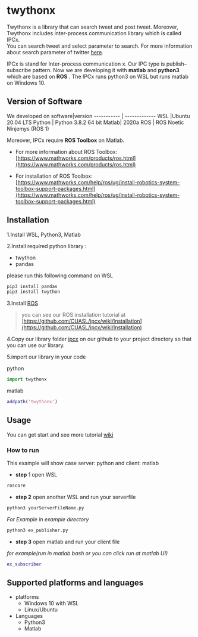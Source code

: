 # twythonx

Twythonx is a library that can search tweet and post tweet. Moreover, Twythonx includes inter-process communication library which is called IPCx.  
You can search tweet and select parameter to search. For more information about search parameter of twitter [here](https://developer.twitter.com/en/docs/tweets/search/api-reference/get-search-tweets).

IPCx is stand for Inter-process communication x.
Our IPC type is publish–subscribe pattern. Now we are developing it with **matlab** and **python3** which are based on **ROS** .
The IPCx runs python3 on WSL but runs matlab on Windows 10. 

## Version of Software
We developed on
software|version
----------- | -------------
WSL |Ubuntu 20.04 LTS
Python | Python 3.8.2 64 bit
Matlab| 2020a
ROS | ROS Noetic Ninjemys (ROS 1)

Moreover, IPCx require **ROS Toolbox** on Matlab.
* For more information about ROS Toolbox: [https://www.mathworks.com/products/ros.html](https://www.mathworks.com/products/ros.html)

* For installation of ROS Toolbox: [https://www.mathworks.com/help/ros/ug/install-robotics-system-toolbox-support-packages.html](https://www.mathworks.com/help/ros/ug/install-robotics-system-toolbox-support-packages.html)

## Installation
1.Install WSL, Python3, Matlab 

2.Install required python library : 
* twython
* pandas

please run this following command on WSL
```bash
pip3 install pandas
pip3 install twython
```


3.Install [ROS](http://wiki.ros.org/noetic/Installation/Ubuntu)
> you can see our ROS installation tutorial at [https://github.com/CUASL/ipcx/wiki/Installation](https://github.com/CUASL/ipcx/wiki/Installation)

4.Copy our library folder [ipcx](https://github.com/CUASL/ipcx/tree/master/ipcx) on our github
to your project directory so that you can use our library.

5.import our library in your code
    
python
```python
import twythonx
```
matlab
```matlab
addpath('twythonx')
```

## Usage
You can get start and see more tutorial [wiki](https://github.com/CUASL/ipcx/wiki)

### How to run
This example will show case server: python and client: matlab

*    **step** 1 open WSL
```bash
roscore
```

*   **step 2** open another WSL and run your serverfile 
```bash
python3 yourServerFileName.py
```

*For Example in example directory*
```bash
python3 ex_publisher.py
```

*   **step 3** open matlab and run your client file

*for example(run in matlab bash or you can click run at matlab UI)*
```matlab
ex_subscriber
```

## Supported platforms and languages
- platforms
  - Windows 10 with WSL
  - Linux/Ubuntu
- Languages
  - Python3
  - Matlab
